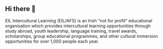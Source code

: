 ## Hi there 👋

EIL Intercultural Learning (EIL/AFS) is an Irish “not for profit” educational organisation which provides intercultural learning opportunities through study abroad, youth leadership, language training, travel awards, scholarships, group educational programmes, and other cultural immersion opportunities for over 1,000 people each year.
<!--

**Here are some ideas to get you started:**

🙋‍♀️ A short introduction - what is your organization all about?
🌈 Contribution guidelines - how can the community get involved?
👩‍💻 Useful resources - where can the community find your docs? Is there anything else the community should know?
🍿 Fun facts - what does your team eat for breakfast?
🧙 Remember, you can do mighty things with the power of [Markdown](https://docs.github.com/github/writing-on-github/getting-started-with-writing-and-formatting-on-github/basic-writing-and-formatting-syntax)
-->
